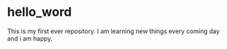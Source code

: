 # hello_word
This is my first ever repository.
I am learning new things every coming day and i am happy.
